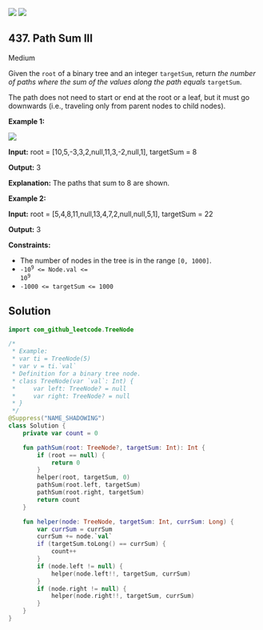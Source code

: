 [![](https://img.shields.io/github/stars/javadev/LeetCode-in-Kotlin?label=Stars&style=flat-square)](https://github.com/javadev/LeetCode-in-Kotlin)
[![](https://img.shields.io/github/forks/javadev/LeetCode-in-Kotlin?label=Fork%20me%20on%20GitHub%20&style=flat-square)](https://github.com/javadev/LeetCode-in-Kotlin/fork)

## 437\. Path Sum III

Medium

Given the `root` of a binary tree and an integer `targetSum`, return _the number of paths where the sum of the values along the path equals_ `targetSum`.

The path does not need to start or end at the root or a leaf, but it must go downwards (i.e., traveling only from parent nodes to child nodes).

**Example 1:**

![](https://assets.leetcode.com/uploads/2021/04/09/pathsum3-1-tree.jpg)

**Input:** root = [10,5,-3,3,2,null,11,3,-2,null,1], targetSum = 8

**Output:** 3

**Explanation:** The paths that sum to 8 are shown.

**Example 2:**

**Input:** root = [5,4,8,11,null,13,4,7,2,null,null,5,1], targetSum = 22

**Output:** 3

**Constraints:**

*   The number of nodes in the tree is in the range `[0, 1000]`.
*   <code>-10<sup>9</sup> <= Node.val <= 10<sup>9</sup></code>
*   `-1000 <= targetSum <= 1000`

## Solution

```kotlin
import com_github_leetcode.TreeNode

/*
 * Example:
 * var ti = TreeNode(5)
 * var v = ti.`val`
 * Definition for a binary tree node.
 * class TreeNode(var `val`: Int) {
 *     var left: TreeNode? = null
 *     var right: TreeNode? = null
 * }
 */
@Suppress("NAME_SHADOWING")
class Solution {
    private var count = 0

    fun pathSum(root: TreeNode?, targetSum: Int): Int {
        if (root == null) {
            return 0
        }
        helper(root, targetSum, 0)
        pathSum(root.left, targetSum)
        pathSum(root.right, targetSum)
        return count
    }

    fun helper(node: TreeNode, targetSum: Int, currSum: Long) {
        var currSum = currSum
        currSum += node.`val`
        if (targetSum.toLong() == currSum) {
            count++
        }
        if (node.left != null) {
            helper(node.left!!, targetSum, currSum)
        }
        if (node.right != null) {
            helper(node.right!!, targetSum, currSum)
        }
    }
}
```
